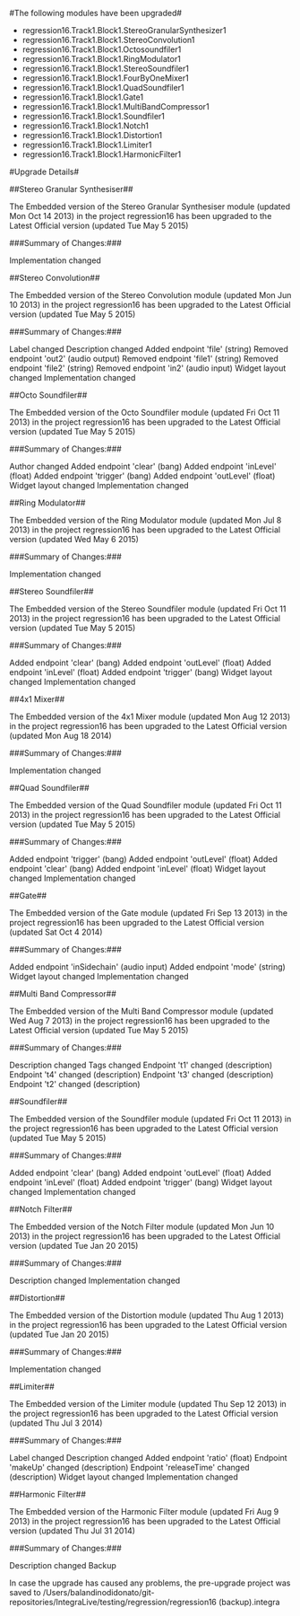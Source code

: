 #The following modules have been upgraded#

- regression16.Track1.Block1.StereoGranularSynthesizer1
- regression16.Track1.Block1.StereoConvolution1
- regression16.Track1.Block1.Octosoundfiler1
- regression16.Track1.Block1.RingModulator1
- regression16.Track1.Block1.StereoSoundfiler1
- regression16.Track1.Block1.FourByOneMixer1
- regression16.Track1.Block1.QuadSoundfiler1
- regression16.Track1.Block1.Gate1
- regression16.Track1.Block1.MultiBandCompressor1
- regression16.Track1.Block1.Soundfiler1
- regression16.Track1.Block1.Notch1
- regression16.Track1.Block1.Distortion1
- regression16.Track1.Block1.Limiter1
- regression16.Track1.Block1.HarmonicFilter1

#Upgrade Details#

 ##Stereo Granular Synthesiser##

The Embedded version of the Stereo Granular Synthesiser module (updated Mon Oct 14 2013) in the project regression16 has been upgraded to the Latest Official version (updated Tue May 5 2015)

###Summary of Changes:###

Implementation changed

##Stereo Convolution##

The Embedded version of the Stereo Convolution module (updated Mon Jun 10 2013) in the project regression16 has been upgraded to the Latest Official version (updated Tue May 5 2015)

###Summary of Changes:###

Label changed
Description changed
Added endpoint 'file' (string)
Removed endpoint 'out2' (audio output)
Removed endpoint 'file1' (string)
Removed endpoint 'file2' (string)
Removed endpoint 'in2' (audio input)
Widget layout changed
Implementation changed

##Octo Soundfiler##

The Embedded version of the Octo Soundfiler module (updated Fri Oct 11 2013) in the project regression16 has been upgraded to the Latest Official version (updated Tue May 5 2015)

###Summary of Changes:###

Author changed
Added endpoint 'clear' (bang)
Added endpoint 'inLevel' (float)
Added endpoint 'trigger' (bang)
Added endpoint 'outLevel' (float)
Widget layout changed
Implementation changed

##Ring Modulator##

The Embedded version of the Ring Modulator module (updated Mon Jul 8 2013) in the project regression16 has been upgraded to the Latest Official version (updated Wed May 6 2015)

###Summary of Changes:###

Implementation changed

##Stereo Soundfiler##

The Embedded version of the Stereo Soundfiler module (updated Fri Oct 11 2013) in the project regression16 has been upgraded to the Latest Official version (updated Tue May 5 2015)

###Summary of Changes:###

Added endpoint 'clear' (bang)
Added endpoint 'outLevel' (float)
Added endpoint 'inLevel' (float)
Added endpoint 'trigger' (bang)
Widget layout changed
Implementation changed

##4x1 Mixer##

The Embedded version of the 4x1 Mixer module (updated Mon Aug 12 2013) in the project regression16 has been upgraded to the Latest Official version (updated Mon Aug 18 2014)

###Summary of Changes:###

Implementation changed

##Quad Soundfiler##

The Embedded version of the Quad Soundfiler module (updated Fri Oct 11 2013) in the project regression16 has been upgraded to the Latest Official version (updated Tue May 5 2015)

###Summary of Changes:###

Added endpoint 'trigger' (bang)
Added endpoint 'outLevel' (float)
Added endpoint 'clear' (bang)
Added endpoint 'inLevel' (float)
Widget layout changed
Implementation changed


##Gate##

The Embedded version of the Gate module (updated Fri Sep 13 2013) in the project regression16 has been upgraded to the Latest Official version (updated Sat Oct 4 2014)

###Summary of Changes:###

Added endpoint 'inSidechain' (audio input)
Added endpoint 'mode' (string)
Widget layout changed
Implementation changed

##Multi Band Compressor##

The Embedded version of the Multi Band Compressor module (updated Wed Aug 7 2013) in the project regression16 has been upgraded to the Latest Official version (updated Tue May 5 2015)

###Summary of Changes:###

Description changed
Tags changed
Endpoint 't1' changed (description)
Endpoint 't4' changed (description)
Endpoint 't3' changed (description)
Endpoint 't2' changed (description)

##Soundfiler##

The Embedded version of the Soundfiler module (updated Fri Oct 11 2013) in the project regression16 has been upgraded to the Latest Official version (updated Tue May 5 2015)

###Summary of Changes:###

Added endpoint 'clear' (bang)
Added endpoint 'outLevel' (float)
Added endpoint 'inLevel' (float)
Added endpoint 'trigger' (bang)
Widget layout changed
Implementation changed

##Notch Filter##

The Embedded version of the Notch Filter module (updated Mon Jun 10 2013) in the project regression16 has been upgraded to the Latest Official version (updated Tue Jan 20 2015)

###Summary of Changes:###

Description changed
Implementation changed

##Distortion##

The Embedded version of the Distortion module (updated Thu Aug 1 2013) in the project regression16 has been upgraded to the Latest Official version (updated Tue Jan 20 2015)

###Summary of Changes:###

Implementation changed

##Limiter##

The Embedded version of the Limiter module (updated Thu Sep 12 2013) in the project regression16 has been upgraded to the Latest Official version (updated Thu Jul 3 2014)

###Summary of Changes:###

Label changed
Description changed
Added endpoint 'ratio' (float)
Endpoint 'makeUp' changed (description)
Endpoint 'releaseTime' changed (description)
Widget layout changed
Implementation changed

##Harmonic Filter##

The Embedded version of the Harmonic Filter module (updated Fri Aug 9 2013) in the project regression16 has been upgraded to the Latest Official version (updated Thu Jul 31 2014)

###Summary of Changes:###

Description changed
Backup

In case the upgrade has caused any problems, the pre-upgrade project was saved to /Users/balandinodidonato/git-repositories/IntegraLive/testing/regression/regression16 (backup).integra
